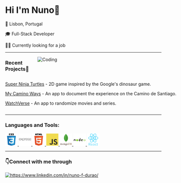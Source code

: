 <h1 align="left">Hi  I'm Nuno👋</h1>
<section>
<p align="left">📍 Lisbon, Portugal</p>
<p align="left">🎓 Full-Stack Developer</p>
<p align="left">🕵️‍♂️ Currently looking for a job</p>  
</section> 
<hr>

  
<img align="right" alt="Coding" width="400" src="https://camo.githubusercontent.com/5ddf73ad3a205111cf8c686f687fc216c2946a75005718c8da5b837ad9de78c9/68747470733a2f2f7468756d62732e6766796361742e636f6d2f4576696c4e657874446576696c666973682d736d616c6c2e676966">

<section>
  <h3 align="left">Recent Projects🚀</h3>
  <span style="display: inline-block; white-space: nowrap;">
    <p><a href="https://nunodurao.github.io/Super-Ninja-Turtle/">Super Ninja Turtles</a> - 2D game inspired by the Google's dinosaur game.</p>
    <p><a href="https://bright-cardigan-foal.cyclic.app/">My Camino Ways</a> - An app to document the experience on the Camino de Santiago.</p>
    <p><a href="https://cerulean-torte-7e554d.netlify.app/">WatchVerse</a> - An app to randomize movies and series.</p>
  </span>
</section>
<hr>



<section>
<h3 align="left">Languages and Tools:</h3>
<p align="left"> <a href="https://www.w3schools.com/css/" target="_blank" rel="noreferrer"> <img src="https://raw.githubusercontent.com/devicons/devicon/master/icons/css3/css3-original-wordmark.svg" alt="css3" width="40" height="40"/> </a> <a href="https://expressjs.com" target="_blank" rel="noreferrer"> <img src="https://raw.githubusercontent.com/devicons/devicon/master/icons/express/express-original-wordmark.svg" alt="express" width="40" height="40"/> </a> <a href="https://www.w3.org/html/" target="_blank" rel="noreferrer"> <img src="https://raw.githubusercontent.com/devicons/devicon/master/icons/html5/html5-original-wordmark.svg" alt="html5" width="40" height="40"/> </a> <a href="https://developer.mozilla.org/en-US/docs/Web/JavaScript" target="_blank" rel="noreferrer"> <img src="https://raw.githubusercontent.com/devicons/devicon/master/icons/javascript/javascript-original.svg" alt="javascript" width="40" height="40"/> </a> <a href="https://www.mongodb.com/" target="_blank" rel="noreferrer"> <img src="https://raw.githubusercontent.com/devicons/devicon/master/icons/mongodb/mongodb-original-wordmark.svg" alt="mongodb" width="40" height="40"/> </a> <a href="https://nodejs.org" target="_blank" rel="noreferrer"> <img src="https://raw.githubusercontent.com/devicons/devicon/master/icons/nodejs/nodejs-original-wordmark.svg" alt="nodejs" width="40" height="40"/> </a> <a href="https://reactjs.org/" target="_blank" rel="noreferrer"> <img src="https://raw.githubusercontent.com/devicons/devicon/master/icons/react/react-original-wordmark.svg" alt="react" width="40" height="40"/> </a> </p>
</section>
<hr>

 
<h3 align="left">👇Connect with me through</h3>
<p align="left">
<a href="https://linkedin.com/in/https://www.linkedin.com/in/nuno-f-durao/" target="blank"><img align="center" src="https://raw.githubusercontent.com/rahuldkjain/github-profile-readme-generator/master/src/images/icons/Social/linked-in-alt.svg" alt="https://www.linkedin.com/in/nuno-f-durao/" height="30" width="40" /></a>
</p>

